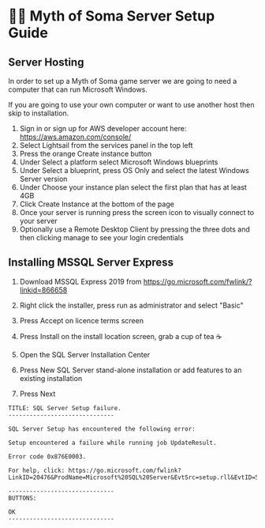 # 🧙‍♂️ Myth of Soma Server Setup Guide



## Server Hosting

In order to set up a Myth of Soma game server we are going to need a computer that can run Microsoft Windows.

If you are going to use your own computer or want to use another host then skip to installation.

1. Sign in or sign up for AWS developer account here: https://aws.amazon.com/console/
2. Select Lightsail from the services panel in the top left
3. Press the orange Create instance button
4. Under Select a platform select Microsoft Windows blueprints
5. Under Select a blueprint, press OS Only and select the latest Windows Server version
6. Under Choose your instance plan select the first plan that has at least 4GB
7. Click Create Instance at the bottom of the page
8. Once your server is running press the screen icon to visually connect to your server
9. Optionally use a Remote Desktop Client by pressing the three dots and then clicking manage to see your login credentials

## Installing MSSQL Server Express

1. Download MSSQL Express 2019 from  https://go.microsoft.com/fwlink/?linkid=866658

2. Right click the installer, press run as administrator and select "Basic"

3. Press Accept on licence terms screen
4. Press Install on the install location screen, grab a cup of tea ☕️
5. Open the SQL Server Installation Center
6. Press New SQL Server stand-alone installation or add features to an existing installation
7. Press Next





```
TITLE: SQL Server Setup failure.
------------------------------

SQL Server Setup has encountered the following error:

Setup encountered a failure while running job UpdateResult.

Error code 0x876E0003.

For help, click: https://go.microsoft.com/fwlink?LinkID=20476&ProdName=Microsoft%20SQL%20Server&EvtSrc=setup.rll&EvtID=50000&EvtType=0x448E4A06%25400x96D07230

------------------------------
BUTTONS:

OK
------------------------------

```


